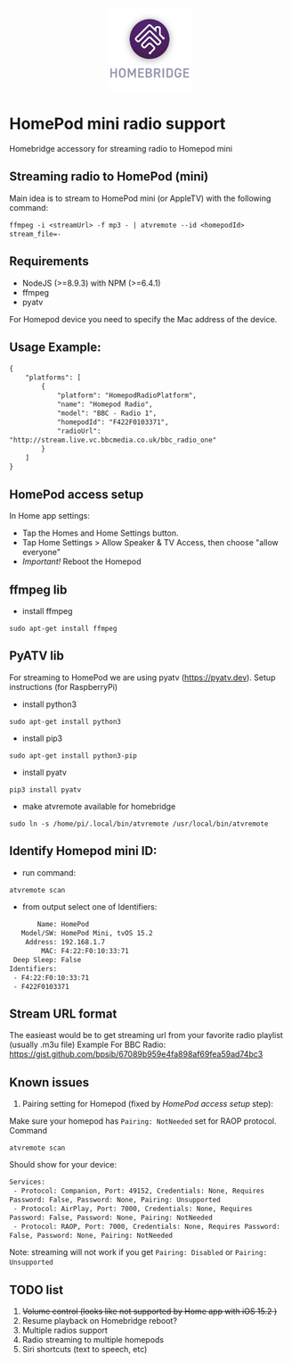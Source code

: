 
<p align="center">

<img src="https://github.com/homebridge/branding/raw/master/logos/homebridge-wordmark-logo-vertical.png" width="150">

</p>

# HomePod mini radio support

Homebridge accessory for streaming radio to Homepod mini

## Streaming radio to HomePod (mini)
Main idea is to stream to HomePod mini (or AppleTV) with the following command:
```
ffmpeg -i <streamUrl> -f mp3 - | atvremote --id <homepodId> stream_file=-
```

## Requirements 
- NodeJS (>=8.9.3) with NPM (>=6.4.1)
- ffmpeg
- pyatv

For Homepod device you need to specify the Mac address of the device. 


## Usage Example:
```
{
    "platforms": [
        {
            "platform": "HomepodRadioPlatform",
            "name": "Homepod Radio",
            "model": "BBC - Radio 1",
            "homepodId": "F422F0103371",
            "radioUrl": "http://stream.live.vc.bbcmedia.co.uk/bbc_radio_one"
        }
    ]
}
```

## HomePod access setup

In Home app settings:

- Tap the Homes and Home Settings button.
- Tap Home Settings > Allow Speaker & TV Access, then choose "allow everyone"
- *Important!* Reboot the Homepod

## ffmpeg lib

- install ffmpeg
```
sudo apt-get install ffmpeg
```

## PyATV lib

For streaming to HomePod we are using pyatv (https://pyatv.dev). Setup instructions (for RaspberryPi)

- install python3  
```
sudo apt-get install python3
```
- install pip3
``` 
sudo apt-get install python3-pip
```
- install pyatv 
```
pip3 install pyatv
```
- make atvremote available for homebridge
```
sudo ln -s /home/pi/.local/bin/atvremote /usr/local/bin/atvremote
```

## Identify Homepod mini ID:
- run command:
```
atvremote scan
```
- from output select one of Identifiers:
```
       Name: HomePod
   Model/SW: HomePod Mini, tvOS 15.2
    Address: 192.168.1.7
        MAC: F4:22:F0:10:33:71
 Deep Sleep: False
Identifiers:
 - F4:22:F0:10:33:71
 - F422F0103371
```
## Stream URL format
The easieast would be to get streaming url from your favorite radio playlist (usually .m3u file)
Example For BBC Radio: https://gist.github.com/bpsib/67089b959e4fa898af69fea59ad74bc3


## Known issues

1. Pairing setting for Homepod (fixed by *HomePod access setup* step):

Make sure your homepod has ```Pairing: NotNeeded``` set for RAOP protocol. Command
```
atvremote scan
```
Should show for your device:
```
Services:
 - Protocol: Companion, Port: 49152, Credentials: None, Requires Password: False, Password: None, Pairing: Unsupported
 - Protocol: AirPlay, Port: 7000, Credentials: None, Requires Password: False, Password: None, Pairing: NotNeeded
 - Protocol: RAOP, Port: 7000, Credentials: None, Requires Password: False, Password: None, Pairing: NotNeeded
```

Note: streaming will not work if you get ```Pairing: Disabled``` or ```Pairing: Unsupported```

## TODO list
1. ~~Volume control (looks like not supported by Home app with iOS 15.2 )~~
2. Resume playback on Homebridge reboot?
3. Multiple radios support
4. Radio streaming to multiple homepods
5. Siri shortcuts (text to speech, etc) 
